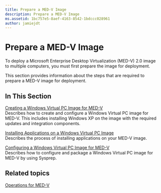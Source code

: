 ```yaml
---
title: Prepare a MED-V Image
description: Prepare a MED-V Image
ms.assetid: 1bc757e5-8aef-4163-8542-1bdccc028961
author: jamiejdt
---
```


# Prepare a MED-V Image


To deploy a Microsoft Enterprise Desktop Virtualization (MED-V) 2.0 image to multiple computers, you must first prepare the image for deployment.

This section provides information about the steps that are required to prepare a MED-V image for deployment.

## In This Section


<a href="" id="creating-a-windows-virtual-pc-image-for-med-v"></a>[Creating a Windows Virtual PC Image for MED-V](creating-a-windows-virtual-pc-image-for-med-v.md)  
Describes how to create and configure a Windows Virtual PC image for MED-V. This includes installing Windows XP on the image with the required updates and integration components.

<a href="" id="installing-applications-on-a-windows-virtual-pc-image"></a>[Installing Applications on a Windows Virtual PC Image](installing-applications-on-a-windows-virtual-pc-image.md)  
Describes the process of installing applications on your MED-V image.

<a href="" id="configuring-a-windows-virtual-pc-image-for-med-v"></a>[Configuring a Windows Virtual PC Image for MED-V](configuring-a-windows-virtual-pc-image-for-med-v.md)  
Describes how to configure and package a Windows Virtual PC image for MED-V by using Sysprep.

## Related topics


[Operations for MED-V](operations-for-med-v.md)

 

 





